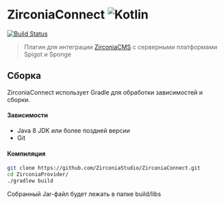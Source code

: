 # ZirconiaConnect ![Kotlin](https://img.shields.io/badge/-Kotlin-05122A?style=flat&logo=Kotlin&logoColor=FFA518)&nbsp;
[![Build Status](https://github.com/ZirconiaStudio/ZirconiaConnect/actions/workflows/gradle.yml/badge.svg)](https://github.com/ZirconiaStudio/ZirconiaConnect/actions)

> Плагин для интеграции [ZirconiaCMS](https://github.com/ZirconiaStudio/ZirconiaConnect) с серверными платформами Spigot и Sponge

## Сборка
ZirconiaConnect использует Gradle для обработки зависимостей и сборки.

#### Зависимости
* Java 8 JDK или более поздней версии
* Git

#### Компиляция
```sh
git clone https://github.com/ZirconiaStudio/ZirconiaConnect.git
cd ZirconiaProvider/
./gradlew build
```

Собранный Jar-файл будет лежать в папке build/libs
